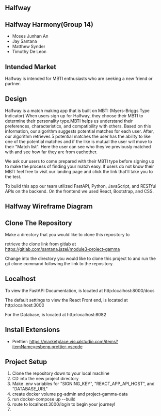 ## Halfway

## Halfway Harmony(Group 14)

- Moses Junhan An
- Jay Santana
- Matthew Synder
- Timothy De Leon

## Intended Market

Halfway is intended for MBTI enthusiasts who are seeking a new friend or partner.

## Design

Halfway is a match making app that is built on MBTI (Myers-Briggs Type Indicator) When users sign up for Halfway, they choose their MBTI to determine their personality type.MBTI helps us understand their preferences, characteristics, and compatibility with others. Based on this information, our algorithm suggests potential matches for each user. After, our algorithm retrieves 5 potential matches the user has the ability to like one of the potential matches and if the like is mutual the user will move to their "Match list". Here the user can see who they've previously matched with and see how far they are from eachother.

We ask our users to come prepared with their MBTI type before signing up to make the process of finding your match easy. If users do not know their MBTI feel free to visit our landing page and click the link that'll take you to the test.

To build this app our team utilized FastAPI, Python, JavaScript, and RESTful APIs on the backend. On the frontend we used React, Bootstrap, and CSS.

## Halfway Wireframe Diagram

## Clone The Repository

Make a directory that you would like to clone this repository to

retrieve the clone link from gitlab at https://gitlab.com/santana.jazel/module3-project-gamma

Change into the directory you would like to clone this project to and run the git clone command following the link to the repository.

## Localhost

To view the FastAPI Documentation, is located at http:localhost:8000/docs

The default settings to view the React Front end, is located at http:localhost:3000

For the Database, is located at http:localhost:8082

## Install Extensions

- Prettier: <https://marketplace.visualstudio.com/items?itemName=esbenp.prettier-vscode>

## Project Setup

1. Clone the repository down to your local machine
2. CD into the new project directory
3. Make .env variables for "SIGNING_KEY", "REACT_APP_API_HOST", and "DATABASE_URL"
4. create docker volume pg-admin and project-gamma-data
5. run docker-compose up --build
6. route to localhost:3000/login to begin your journey!
7.
